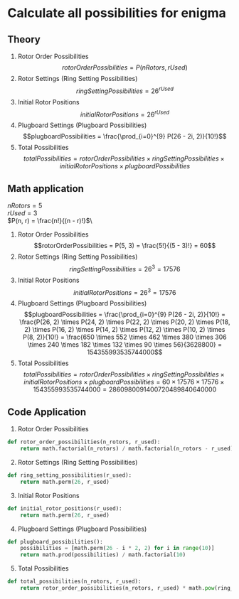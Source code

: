 # Calculate all possibilities for enigma

## Theory
1. Rotor Order Possibilities
$$rotorOrderPossibilities = P(nRotors, rUsed)$$
2. Rotor Settings (Ring Setting Possibilities)
$$ringSettingPossibilities = 26^{rUsed}$$
3. Initial Rotor Positions
$$initialRotorPositions = 26^{rUsed}$$
4. Plugboard Settings (Plugboard Possibilities)
$$plugboardPossibilities = \frac{\prod_{i=0}^{9} P(26 - 2i, 2)}{10!}$$
5. Total Possibilities
$$totalPossibilities = rotorOrderPossibilities \times ringSettingPossibilities \times initialRotorPositions \times plugboardPossibilities$$

## Math application
$nRotors = 5$\
$rUsed = 3$\
$P(n, r) = \frac{n!}{(n - r)!}$\
1. Rotor Order Possibilities
$$rotorOrderPossibilities = P(5, 3) = \frac{5!}{(5 - 3)!} = 60$$
2. Rotor Settings (Ring Setting Possibilities)
$$ringSettingPossibilities = 26^{3} = 17576$$
3. Initial Rotor Positions
$$initialRotorPositions = 26^{3} = 17576$$
4. Plugboard Settings (Plugboard Possibilities)
$$plugboardPossibilities = \frac{\prod_{i=0}^{9} P(26 - 2i, 2)}{10!} = \frac{P(26, 2) \times P(24, 2) \times P(22, 2) \times P(20, 2) \times P(18, 2) \times P(16, 2) \times P(14, 2) \times P(12, 2) \times P(10, 2) \times P(8, 2)}{10!} = \frac{650 \times 552 \times 462 \times 380 \times 306 \times 240 \times 182 \times 132 \times 90 \times 56}{3628800} = 154355993535744000$$
5. Total Possibilities
$$totalPossibilities = rotorOrderPossibilities \times ringSettingPossibilities \times initialRotorPositions \times plugboardPossibilities = 60 \times 17576 \times 17576 \times 154355993535744000 = 2860980091400720489840640000$$

## Code Application

1. Rotor Order Possibilities
```python
def rotor_order_possibilities(n_rotors, r_used):
    return math.factorial(n_rotors) / math.factorial(n_rotors - r_used)
```

2. Rotor Settings (Ring Setting Possibilities)
```python
def ring_setting_possibilities(r_used):
    return math.perm(26, r_used)
```

3. Initial Rotor Positions
```python
def initial_rotor_positions(r_used):
    return math.perm(26, r_used)
```

4. Plugboard Settings (Plugboard Possibilities)
```python
def plugboard_possibilities():
    possibilities = [math.perm(26 - i * 2, 2) for i in range(10)]
    return math.prod(possibilities) / math.factorial(10)
```

5. Total Possibilities
```python
def total_possibilities(n_rotors, r_used):
    return rotor_order_possibilities(n_rotors, r_used) * math.pow(ring_setting_possibilities(r_used), 2) * plugboard_possibilities()
```